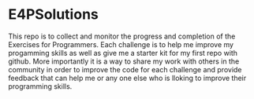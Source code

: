 # E4PSolutions

 This repo is to collect and monitor the progress and completion of the Exercises for Programmers.
Each challenge is to help me improve my progamming skills as well as give me a starter kit for my
first repo with github. More importantly it is a way to share my work with others in the community
in order to improve the code for each challenge and provide feedback that can help me or any one
else who is lloking to improve their programming skills.  
